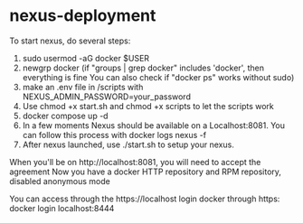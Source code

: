 # nexus-deployment
To start nexus, do several steps:
1) sudo usermod -aG docker $USER
2) newgrp docker
(if "groups | grep docker" includes 'docker', then everything is fine
You can also check if "docker ps" works without sudo)
3) make an .env file in /scripts with NEXUS_ADMIN_PASSWORD=your_password
4) Use chmod +x start.sh and chmod +x scripts to let the scripts work
5) docker compose up -d
6) In a few moments Nexus should be available on a Localhost:8081.
You can follow this process with docker logs nexus -f
7) After nexus launched, use ./start.sh to setup your nexus.

When you'll be on http://localhost:8081, you will need to accept the agreement
Now you have a docker HTTP repository and RPM repository, disabled anonymous mode

You can access through the https://localhost
login docker through https: docker login localhost:8444

